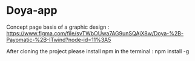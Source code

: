 # Doya-app
Concept page basis of a graphic design : https://www.figma.com/file/svTWbOUwa7AG9unSQAjX8w/Doya-%2B-Payomatic-%2B-ITwind?node-id=11%3A5


After cloning the project please install npm in the terminal : npm install -g
